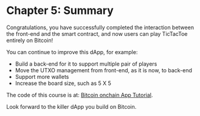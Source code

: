 # Chapter 5: Summary

Congratulations, you have successfully completed the interaction between the front-end  and the smart contract, and now users can play TicTacToe entirely on Bitcoin!

You can continue to improve this dApp, for example:

- Build a back-end for it to support multiple pair of players
- Move the UTXO management from front-end, as it is now, to back-end
- Support more wallets
- Increase the board size, such as 5 X 5

The code of this course is at: [Bitcoin onchain App Tutorial](https://github.com/sCrypt-Inc/tic-tac-toe).

Look forward to the killer dApp you build on Bitcoin.

